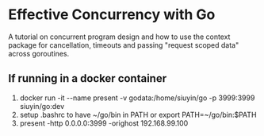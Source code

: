# Effective Concurrency with Go
A tutorial on concurrent program design and how to use the context package for
cancellation, timeouts and passing "request scoped data" across goroutines.

## If running in a docker container
1. docker run -it --name present -v godata:/home/siuyin/go -p 3999:3999 siuyin/go:dev
1. setup .bashrc to have ~/go/bin in PATH or export PATH=~/go/bin:$PATH
1. present -http 0.0.0.0:3999 -orighost 192.168.99.100
